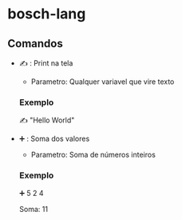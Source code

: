 # bosch-lang


## Comandos

- ✍ : Print na tela
    - Parametro: Qualquer variavel que vire texto
    ### Exemplo
    
    ✍ "Hello World"

- ➕ : Soma dos valores
    - Parametro: Soma de números inteiros
    ### Exemplo
    
    ➕ 5 2 4

    Soma: 11




    



       


    
     
     


